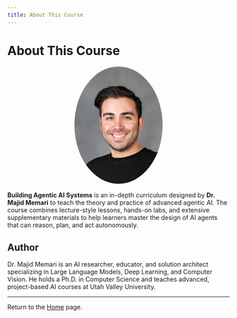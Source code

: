 ```yaml
---
title: About This Course
---
```


# About This Course

<center>
  <img src="majid_memari_profile.JPG" alt="Dr. Majid Memari" width="200" style="border-radius: 50%;" />
</center>

**Building Agentic AI Systems** is an in-depth curriculum designed by **Dr. Majid Memari** to teach the theory and practice of advanced agentic AI. The course combines lecture-style lessons, hands-on labs, and extensive supplementary materials to help learners master the design of AI agents that can reason, plan, and act autonomously.

## Author

Dr. Majid Memari is an AI researcher, educator, and solution architect specializing in Large Language Models, Deep Learning, and Computer Vision. He holds a Ph.D. in Computer Science and teaches advanced, project-based AI courses at Utah Valley University.

---

Return to the [Home](index.md) page. 